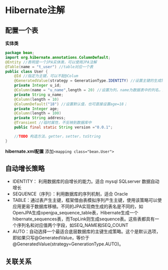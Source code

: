 # Hibernate注解

## 配置一个表
**实体类**
```java
package bean;
import org.hibernate.annotations.ColumnDefault;
@Entity //表明是一个JPA实体类，可以使用JPA注解
@Table(name = "t_user") //table对应一个表
public class User {
    @Id //指定为主键，可以不配@Colum
    @GeneratedValue(strategy = GenerationType.IDENTITY) //设置主键的生成策略，自动增长
    private Integer u_id;
    @Column(name = "u_name",length = 20) //设置为列，name为数据表中的列名，默认和变量名相同
    private String u_name;
    @Column(length = 10)
    @ColumnDefault("18") //设置默认值，也可直接设置age=18；
    private Integer age;
    @Column(length = 100)
    private String address;
    @Transient //临时属性，不反映到数据库中
    public final static String version ="0.0.1";

    //TODO 构造方法，getter，setter，toString
}
```
**hibernate.xml配置**
添加`<mapping class="bean.User">`

## 自动增长策略

* IDENTITY： 利用数据库的自增长的能力。适合 mysql  SQLserver  数据自动增长
* SEQUENCE（序列）：利用数据库的序列机制，适合 Oracle
* TABLE：通过表产生主键，框架借由表模拟序列产生主键，使用该策略可以使应用更易于数据库移植。不同的JPA实现商生成的表名是不同的，如 OpenJPA生成openjpa_sequence_table表，Hibernate生成一个hibernate_sequences表，而TopLink则生成sequence表。这些表都具有一个序列名和对应值两个字段，如SEQ_NAME和SEQ_COUNT
* AUTO：自动选择一个最适合底层数据库的主键生成策略。这个是默认选项，即如果只写@GeneratedValue，等价于@GeneratedValue(strategy=GenerationType.AUTO)。

## 关联关系
